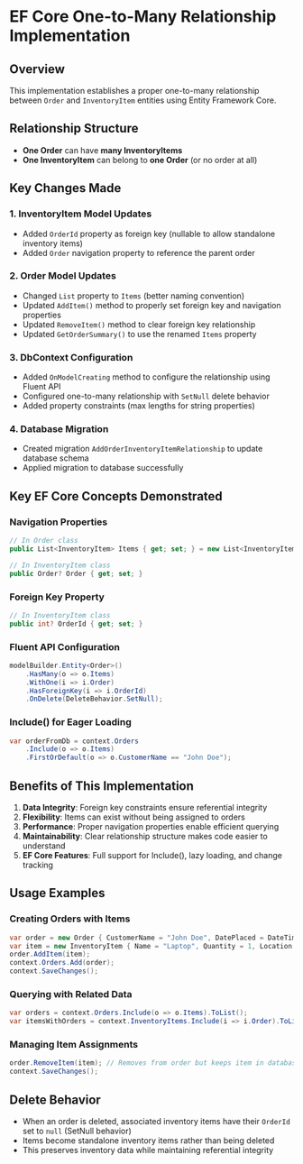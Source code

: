 # EF Core One-to-Many Relationship Implementation

## Overview
This implementation establishes a proper one-to-many relationship between `Order` and `InventoryItem` entities using Entity Framework Core.

## Relationship Structure
- **One Order** can have **many InventoryItems**
- **One InventoryItem** can belong to **one Order** (or no order at all)

## Key Changes Made

### 1. InventoryItem Model Updates
- Added `OrderId` property as foreign key (nullable to allow standalone inventory items)
- Added `Order` navigation property to reference the parent order

### 2. Order Model Updates  
- Changed `List` property to `Items` (better naming convention)
- Updated `AddItem()` method to properly set foreign key and navigation properties
- Updated `RemoveItem()` method to clear foreign key relationship
- Updated `GetOrderSummary()` to use the renamed `Items` property

### 3. DbContext Configuration
- Added `OnModelCreating` method to configure the relationship using Fluent API
- Configured one-to-many relationship with `SetNull` delete behavior
- Added property constraints (max lengths for string properties)

### 4. Database Migration
- Created migration `AddOrderInventoryItemRelationship` to update database schema
- Applied migration to database successfully

## Key EF Core Concepts Demonstrated

### Navigation Properties
```csharp
// In Order class
public List<InventoryItem> Items { get; set; } = new List<InventoryItem>();

// In InventoryItem class  
public Order? Order { get; set; }
```

### Foreign Key Property
```csharp
// In InventoryItem class
public int? OrderId { get; set; }
```

### Fluent API Configuration
```csharp
modelBuilder.Entity<Order>()
    .HasMany(o => o.Items)
    .WithOne(i => i.Order)
    .HasForeignKey(i => i.OrderId)
    .OnDelete(DeleteBehavior.SetNull);
```

### Include() for Eager Loading
```csharp
var orderFromDb = context.Orders
    .Include(o => o.Items)
    .FirstOrDefault(o => o.CustomerName == "John Doe");
```

## Benefits of This Implementation

1. **Data Integrity**: Foreign key constraints ensure referential integrity
2. **Flexibility**: Items can exist without being assigned to orders
3. **Performance**: Proper navigation properties enable efficient querying
4. **Maintainability**: Clear relationship structure makes code easier to understand
5. **EF Core Features**: Full support for Include(), lazy loading, and change tracking

## Usage Examples

### Creating Orders with Items
```csharp
var order = new Order { CustomerName = "John Doe", DatePlaced = DateTime.Now };
var item = new InventoryItem { Name = "Laptop", Quantity = 1, Location = "Warehouse" };
order.AddItem(item);
context.Orders.Add(order);
context.SaveChanges();
```

### Querying with Related Data
```csharp
var orders = context.Orders.Include(o => o.Items).ToList();
var itemsWithOrders = context.InventoryItems.Include(i => i.Order).ToList();
```

### Managing Item Assignments
```csharp
order.RemoveItem(item); // Removes from order but keeps item in database
context.SaveChanges();
```

## Delete Behavior
- When an order is deleted, associated inventory items have their `OrderId` set to `null` (SetNull behavior)
- Items become standalone inventory items rather than being deleted
- This preserves inventory data while maintaining referential integrity